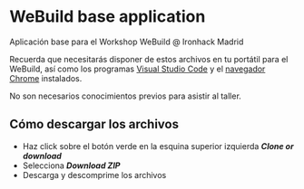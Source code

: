 # WeBuild base application

Aplicación base para el Workshop WeBuild @ Ironhack Madrid

Recuerda que necesitarás disponer de estos archivos en tu portátil para el WeBuild, así como los programas [Visual Studio Code](https://code.visualstudio.com/Download) y el [navegador Chrome](https://www.google.com/chrome/) instalados.

No son necesarios conocimientos previos para asistir al taller. 

## Cómo descargar los archivos

- Haz click sobre el botón verde en la esquina superior izquierda **_Clone or download_**
- Selecciona **_Download ZIP_**
- Descarga y descomprime los archivos
